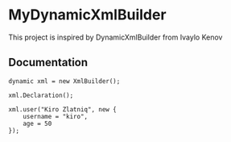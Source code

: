 # MyDynamicXmlBuilder

This project is inspired by DynamicXmlBuilder from Ivaylo Kenov

## Documentation
```
dynamic xml = new XmlBuilder();

xml.Declaration();

xml.user("Kiro Zlatniq", new {
    username = "kiro",
    age = 50
});
```
